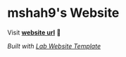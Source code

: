 
# mshah9's Website

Visit **[website url](#)** 🚀

_Built with [Lab Website Template](https://greene-lab.gitbook.io/lab-website-template-docs)_


